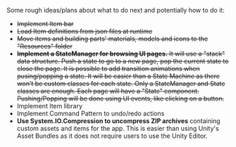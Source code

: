 Some rough ideas/plans about what to do next and potentially how to do it:
- ~~Implement Item bar~~
- ~~Load Item definitions from json files at runtime~~
- ~~Move items and building parts' materials, models and icons to the "Resources" folder~~
- ~~**Implement a StateManager for browsing UI pages.** It will use a "stack" data structure. Push a state to go to a new page, pop the current state to close the page. It is possible to add transition animations when pusing/popping a state. It will be easier than a State Machine as there won't be custom classes for each state. Only a StateManager and State classes are enough. Each page will have a "State" component. Pushing/Popping will be done using UI events, like clicking on a button.~~
- Implement Item library
- Implement Command Pattern to undo/redo actions
- **Use System.IO.Compression to uncompress ZIP archives** containing custom assets and items for the app. This is easier than using Unity's Asset Bundles as it does not require users to use the Unity Editor.